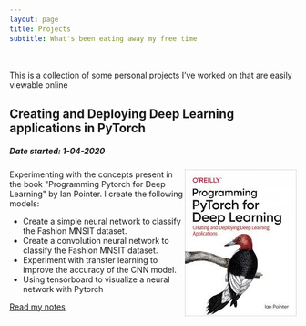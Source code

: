 ```yaml
---
layout: page
title: Projects
subtitle: What's been eating away my free time

---
```


This is a collection of some personal projects I’ve worked on that are easily viewable online

## Creating and Deploying Deep Learning applications in PyTorch
##### Date started: 1-04-2020 

<img style="float: right;" width="196" height="257" src="/img/bookImages/pytorch/cover.jpeg">

Experimenting with the concepts present in the book "Programming Pytorch for Deep Learning" by Ian Pointer. 
I create the following models:
- Create a simple neural network to classify the Fashion MNSIT dataset. 
- Create a convolution neural network to classify the Fashion MNSIT dataset.
- Experiment with transfer learning to improve the accuracy of the CNN model. 
- Using tensorboard to visualize a neural network with Pytorch

[Read my notes](https://amithash.com/2020-04-01-Pytorch_for_DL/)